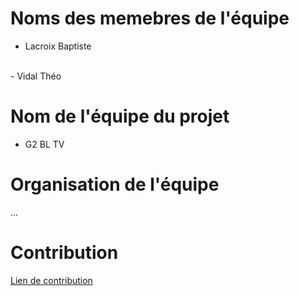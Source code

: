 # Noms des memebres de l'équipe
- Lacroix Baptiste
<br >
- Vidal Théo

# Nom de l'équipe du projet
- G2 BL TV

# Organisation de l'équipe

...

# Contribution
[Lien de contribution](./docs/CONTRIBUTING.md)
